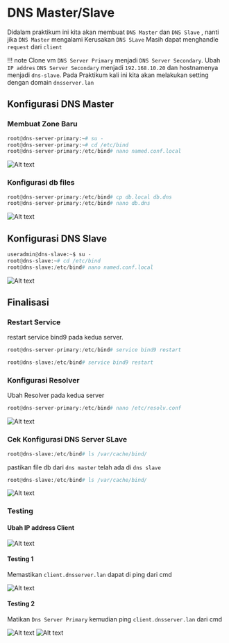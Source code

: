 # DNS Master/Slave

Didalam praktikum ini kita akan membuat `DNS Master` dan `DNS Slave` , nanti jika `DNS Master` mengalami Kerusakan `DNS SLave` Masih dapat menghandle `request`  dari `client`

!!! note
    Clone vm `DNS Server Primary` menjadi `DNS Server Secondary`. Ubah `IP addres` `DNS Server Secondary` menjadi `192.168.10.20` dan hostnamenya menjadi `dns-slave`. Pada Praktikum kali ini kita akan melakukan setting dengan domain `dnsserver.lan`

## Konfigurasi DNS Master

### Membuat Zone Baru

```py
root@dns-server-primary:~# su -
root@dns-server-primary:~# cd /etc/bind
root@dns-server-primary:/etc/bind# nano named.conf.local
```
![Alt text](image-13.png)

### Konfigurasi db files

```py
root@dns-server-primary:/etc/bind# cp db.local db.dns
root@dns-server-primary:/etc/bind# nano db.dns
```
![Alt text](image-17.png)

## Konfigurasi DNS Slave

```py
useradmin@dns-slave:~$ su -
root@dns-slave:~# cd /etc/bind
root@dns-slave:/etc/bind# nano named.conf.local
```
![Alt text](image-20.png)

## Finalisasi
### Restart Service
restart service bind9 pada kedua server.  
```py
root@dns-server-primary:/etc/bind# service bind9 restart
```
```py
root@dns-slave:/etc/bind# service bind9 restart
```
### Konfigurasi Resolver
Ubah Resolver pada kedua server
```py
root@dns-server-primary:/etc/bind# nano /etc/resolv.conf
```
![Alt text](image-34.png)

### Cek Konfigurasi DNS Server SLave

```py
root@dns-slave:/etc/bind# ls /var/cache/bind/
```
pastikan file db dari `dns master` telah ada di `dns slave`
```py
root@dns-slave:/etc/bind# ls /var/cache/bind/
```
![Alt text](image-21.png)
### Testing

#### Ubah IP address Client

![Alt text](image-15.png)

#### Testing 1
Memastikan `client.dnsserver.lan` dapat di ping dari cmd

![Alt text](image-18.png)

#### Testing 2
Matikan `Dns Server Primary` kemudian ping `client.dnsserver.lan` dari cmd

![Alt text](image-19.png)
![Alt text](image-22.png)

